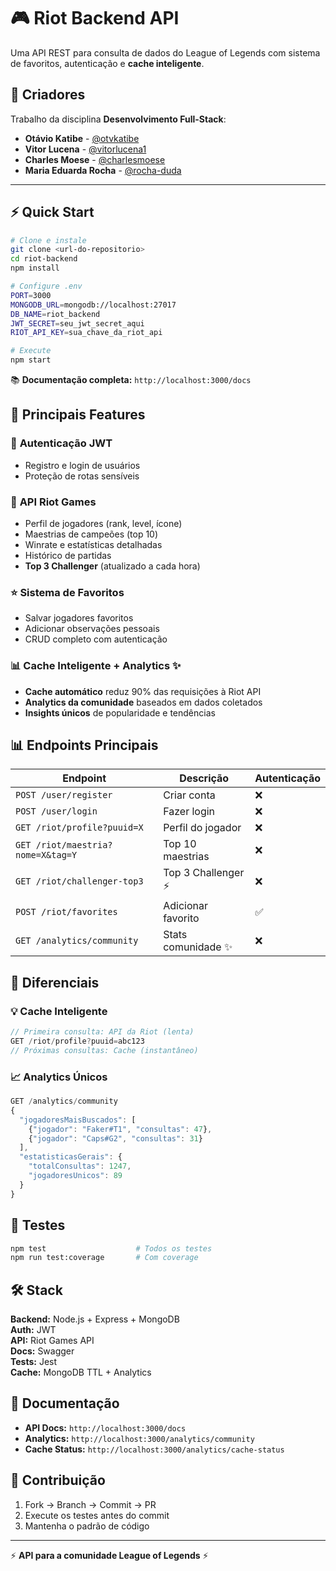 # 🎮 Riot Backend API

Uma API REST para consulta de dados do League of Legends com sistema de favoritos, autenticação e **cache inteligente**.

## 👥 Criadores

Trabalho da disciplina **Desenvolvimento Full-Stack**:

- **Otávio Katibe** - [@otvkatibe](https://github.com/otvkatibe)
- **Vitor Lucena** - [@vitorlucena1](https://github.com/vitorlucena1)  
- **Charles Moese** - [@charlesmoese](https://github.com/charlesmoese)
- **Maria Eduarda Rocha** - [@rocha-duda](https://github.com/rocha-duda)

---

## ⚡ Quick Start

```bash
# Clone e instale
git clone <url-do-repositorio>
cd riot-backend
npm install

# Configure .env
PORT=3000
MONGODB_URL=mongodb://localhost:27017
DB_NAME=riot_backend
JWT_SECRET=seu_jwt_secret_aqui
RIOT_API_KEY=sua_chave_da_riot_api

# Execute
npm start
```

📚 **Documentação completa:** `http://localhost:3000/docs`

## 🚀 Principais Features

### 🔐 **Autenticação JWT**
- Registro e login de usuários
- Proteção de rotas sensíveis

### 🎯 **API Riot Games**
- Perfil de jogadores (rank, level, ícone)
- Maestrias de campeões (top 10)
- Winrate e estatísticas detalhadas
- Histórico de partidas
- **Top 3 Challenger** (atualizado a cada hora)

### ⭐ **Sistema de Favoritos**
- Salvar jogadores favoritos
- Adicionar observações pessoais
- CRUD completo com autenticação

### 📊 **Cache Inteligente + Analytics** ✨
- **Cache automático** reduz 90% das requisições à Riot API
- **Analytics da comunidade** baseados em dados coletados
- **Insights únicos** de popularidade e tendências

## 📊 Endpoints Principais

| Endpoint | Descrição | Autenticação |
|----------|-----------|--------------|
| `POST /user/register` | Criar conta | ❌ |
| `POST /user/login` | Fazer login | ❌ |
| `GET /riot/profile?puuid=X` | Perfil do jogador | ❌ |
| `GET /riot/maestria?nome=X&tag=Y` | Top 10 maestrias | ❌ |
| `GET /riot/challenger-top3` | Top 3 Challenger ⚡ | ❌ |
| `POST /riot/favorites` | Adicionar favorito | ✅ |
| `GET /analytics/community` | Stats comunidade ✨ | ❌ |

## 🎯 Diferenciais

### 💡 **Cache Inteligente**
```javascript
// Primeira consulta: API da Riot (lenta)
GET /riot/profile?puuid=abc123
// Próximas consultas: Cache (instantâneo)
```

### 📈 **Analytics Únicos**
```javascript
GET /analytics/community
{
  "jogadoresMaisBuscados": [
    {"jogador": "Faker#T1", "consultas": 47},
    {"jogador": "Caps#G2", "consultas": 31}
  ],
  "estatisticasGerais": {
    "totalConsultas": 1247,
    "jogadoresUnicos": 89
  }
}
```

## 🧪 Testes

```bash
npm test                    # Todos os testes
npm run test:coverage       # Com coverage
```

## 🛠️ Stack

**Backend:** Node.js + Express + MongoDB  
**Auth:** JWT  
**API:** Riot Games API  
**Docs:** Swagger  
**Tests:** Jest  
**Cache:** MongoDB TTL + Analytics

## 📖 Documentação

- **API Docs:** `http://localhost:3000/docs`
- **Analytics:** `http://localhost:3000/analytics/community`
- **Cache Status:** `http://localhost:3000/analytics/cache-status`

## 🤝 Contribuição

1. Fork → Branch → Commit → PR
2. Execute os testes antes do commit
3. Mantenha o padrão de código

---

⚡ **API para a comunidade League of Legends** ⚡
